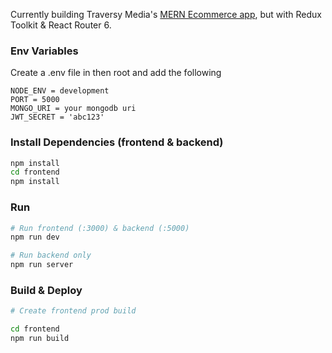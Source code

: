 Currently building Traversy Media's [MERN Ecommerce app](https://github.com/bradtraversy/proshop_mern), but with Redux Toolkit & React Router 6.

### Env Variables

Create a .env file in then root and add the following

```
NODE_ENV = development
PORT = 5000
MONGO_URI = your mongodb uri
JWT_SECRET = 'abc123'
```

### Install Dependencies (frontend & backend)

```bash
npm install
cd frontend
npm install
```
### Run

```bash
# Run frontend (:3000) & backend (:5000)
npm run dev

# Run backend only
npm run server
```

### Build & Deploy

```bash
# Create frontend prod build

cd frontend
npm run build
```